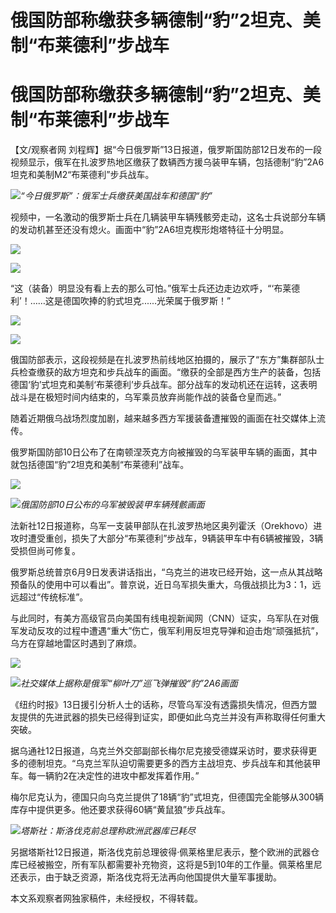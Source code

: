 # 俄国防部称缴获多辆德制“豹”2坦克、美制“布莱德利”步战车

# 俄国防部称缴获多辆德制“豹”2坦克、美制“布莱德利”步战车

【文/观察者网
刘程辉】据“今日俄罗斯”13日报道，俄罗斯国防部12日发布的一段视频显示，俄军在扎波罗热地区缴获了数辆西方援乌装甲车辆，包括德制“豹”2A6坦克和美制M2“布莱德利”步兵战车。

![](https://inews.gtimg.com/newsapp_bt/0/15805923285/1000)_“今日俄罗斯”：俄军士兵缴获美国战车和德国“豹”_

视频中，一名激动的俄罗斯士兵在几辆装甲车辆残骸旁走动，这名士兵说部分车辆的发动机甚至还没有熄火。画面中“豹”2A6坦克楔形炮塔特征十分明显。

![](https://inews.gtimg.com/newsapp_bt/0/15805923286/1000)

![](https://inews.gtimg.com/newsapp_bt/0/15805923288/1000)

“这（装备）明显没有看上去的那么可怕。”俄军士兵还边走边欢呼，“‘布莱德利’！……这是德国吹捧的豹式坦克......光荣属于俄罗斯！”

![](https://inews.gtimg.com/newsapp_bt/0/15805923289/1000)

![](https://inews.gtimg.com/newsapp_bt/0/15805923292/1000)

俄国防部表示，这段视频是在扎波罗热前线地区拍摄的，展示了“东方”集群部队士兵检查缴获的敌方坦克和步兵战车的画面。“缴获的全部是西方生产的装备，包括德国‘豹’式坦克和美制‘布莱德利’步兵战车。部分战车的发动机还在运转，这表明战斗是在极短时间内结束的，乌军乘员放弃尚能作战的装备仓皇而逃。”

随着近期俄乌战场烈度加剧，越来越多西方军援装备遭摧毁的画面在社交媒体上流传。

俄罗斯国防部10日公布了在南顿涅茨克方向被摧毁的乌军装甲车辆的画面，其中就包括德国“豹”2坦克和美制“布莱德利”战车。

![](https://inews.gtimg.com/newsapp_bt/0/15805923294/1000)

![](https://inews.gtimg.com/newsapp_bt/0/15805923297/1000)_俄国防部10日公布的乌军被毁装甲车辆残骸画面_

法新社12日报道称，乌军一支装甲部队在扎波罗热地区奥列霍沃（Orekhovo）进攻时遭受重创，损失了大部分“布莱德利”步战车，9辆装甲车中有6辆被摧毁，3辆受损但尚可修复。

俄罗斯总统普京6月9日发表讲话指出，“乌克兰的进攻已经开始，这一点从其战略预备队的使用中可以看出”。普京说，近日乌军损失重大，乌俄战损比为3：1，远远超过“传统标准”。

与此同时，有美方高级官员向美国有线电视新闻网（CNN）证实，乌军队在对俄军发动反攻的过程中遭遇“重大”伤亡，俄军利用反坦克导弹和迫击炮“顽强抵抗”，乌方在穿越地雷区时遇到了麻烦。

![](https://inews.gtimg.com/newsapp_bt/0/15805923299/1000)

![](https://inews.gtimg.com/newsapp_bt/0/15805923304/1000)_社交媒体上据称是俄军“柳叶刀”巡飞弹摧毁“豹”2A6画面_

《纽约时报》13日援引分析人士的话称，尽管乌军没有透露损失情况，但西方盟友提供的先进武器的损失已经得到证实，即便如此乌克兰并没有声称取得任何重大突破。

据乌通社12日报道，乌克兰外交部副部长梅尔尼克接受德媒采访时，要求获得更多的德制坦克。“乌克兰军队迫切需要更多的西方主战坦克、步兵战车和其他装甲车。每一辆豹2在决定性的进攻中都发挥着作用。”

梅尔尼克认为，德国只向乌克兰提供了18辆“豹”式坦克，但德国完全能够从300辆库存中提供更多。他还要求获得60辆“黄鼠狼”步兵战车。

![](https://inews.gtimg.com/newsapp_bt/0/15805923307/1000)_塔斯社：斯洛伐克前总理称欧洲武器库已耗尽_

另据塔斯社12日报道，斯洛伐克前总理彼得·佩莱格里尼表示，整个欧洲的武器仓库已经被搬空，所有军队都需要补充物资，这将是5到10年的工作量。佩莱格里尼还表示，由于缺乏资源，斯洛伐克将无法再向他国提供大量军事援助。

本文系观察者网独家稿件，未经授权，不得转载。

